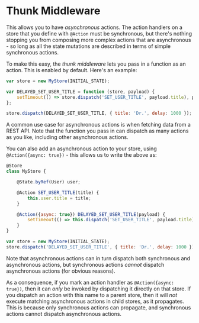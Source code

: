 # Thunk Middleware

This allows you to have _asynchronous_ actions. The action handlers on a store that you define with `@Action` must be synchronous, but there's nothing stopping you from composing more complex actions that are asynchronous - so long as all the state mutations are described in terms of simple synchronous actions.

To make this easy, the _thunk middleware_ lets you pass in a function as an action. This is enabled by default. Here's an example:

```javascript
var store = new MyStore(INITIAL_STATE);

var DELAYED_SET_USER_TITLE = function (store, payload) {
    setTimeout(() => store.dispatch('SET_USER_TITLE', payload.title), payload.delay);
};

store.dispatch(DELAYED_SET_USER_TITLE, { title: 'Dr.', delay: 1000 });
```

A common use case for asynchronous actions is when fetching data from a REST API. Note that the function you pass in can dispatch as many actions as you like, including other asynchronous actions.

You can also add an asynchronous action to your store, using `@Action({async: true})` - this allows us to write the above as:

```javascript
@Store
class MyStore {

    @State.byRef(User) user;

    @Action SET_USER_TITLE(title) {
        this.user.title = title;
    }

    @Action({async: true}) DELAYED_SET_USER_TITLE(payload) {
        setTimeout(() => this.dispatch('SET_USER_TITLE', payload.title), payload.delay);
    }
}

var store = new MyStore(INITIAL_STATE);
store.dispatch('DELAYED_SET_USER_TITLE', { title: 'Dr.', delay: 1000 });
```

Note that asynchronous actions can in turn dispatch both synchronous and asynchronous actions, but synchronous actions _cannot_ dispatch asynchronous actions (for obvious reasons).

As a consequence, if you mark an action handler as `@Action({async: true})`, then it can _only_ be invoked by dispatching it directly on that store. If you dispatch an action with this name to a parent store, then it will _not_ execute matching asynchronous actions in child stores, as it propagates. This is because only synchronous actions can propagate, and synchronous actions cannot dispatch asynchronous actions.
